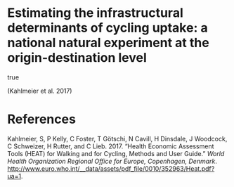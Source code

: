 Estimating the infrastructural determinants of cycling uptake: a national natural experiment at the origin-destination level
================
true

<!-- # Preliminary info {-} -->
<!-- - Target journal: transport and health:  -->
<!-- - "3000–6000 words" -->
<!-- # Introduction -->
<!-- The benefits of cycling for everyday trips are now well-established. -->
<!-- Uptake of active transport has been shown to improve health and environmental outcomes across a wide range of measures, notably x, y and z. -->
<!-- Cycling in particular has the potential to transform transport systems in densly populated urban areas because of the mode's speed and and thermodynamic efficiency compared to walking: -->
<!-- a much higher proportion of motorised trips currently made by motorised modes could be replaced by cycling than by walking. -->
<!-- The benefits of cycling uptake increase dramatically when new cycle trips replace trips that would have otherwise been made by car  -->
<!-- - Policy context and need [@celis-morales_association_2017] -->
<!-- - The fact it builds on the PCT [@lovelace_propensity_2017] -->
<!-- - Natural experiments with before/after [@heinen_changes_2015] [@prins_causal_2016] -->
<!-- - Impact on safety: [@reynolds_impact_2009] -->
<!-- - Categorisations of research into cycling/infrastructure relationship. Target group / trip type (commuting) / dependent variable / geographic level (person, area, school - suggested) - table -->
<!-- ## Area-level studies -->
<!-- [@parkin_estimation_2008] -->
<!-- ## Organisational level studies -->
<!-- ## Route level studies -->
<!-- In route level studies the main variable is at the route level. -->
<!-- Typically these studies involve a single new cycle path being constructed and the resulting change in behaviour being observed. -->
<!-- There is very strong evidence that *existing* cyclists respond to new routes [@heesch_evaluation_2016]. -->
<!-- ## Individual-level studies -->
<!-- - [@heinen_does_2017; @heinen_role_2011] -->
<!-- # Data and methods -->
<!-- # Computation -->
<!-- The method described in the previous section was implemented in the statistical programming language R [@rcoreteam_language_2017]. -->
<!-- - Description of the historic uptake script -->
<!-- - Rerunning with different parameters for sensitivity tests -->
<!-- # Results -->
<!-- # Conclusions -->
(Kahlmeier et al. 2017)

References
==========

Kahlmeier, S, P Kelly, C Foster, T Götschi, N Cavill, H Dinsdale, J Woodcock, C Schweizer, H Rutter, and C Lieb. 2017. “Health Economic Assessment Tools (HEAT) for Walking and for Cycling, Methods and User Guide.” *World Health Organization Regional Office for Europe, Copenhagen, Denmark*. <http://www.euro.who.int/__data/assets/pdf_file/0010/352963/Heat.pdf?ua=1>.
